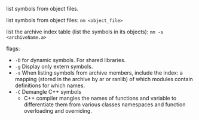 list symbols from object files.

list symbols from object files:  `nm <object_file>`  

list the archive index table (list the symbols in its objects):
`nm -s <archiveName.a>`  

flags:
- `-D` for dynamic symbols. For shared libraries.
- `-g` Display only extern symbols.
- `-s` When listing symbols from archive members, include the index: a mapping (stored in the archive by ar or ranlib) of which modules contain definitions for which names.
- `-C` Demangle C++ symbols
  - C++ compiler mangles the names of functions and variable to differentiate them from various classes namespaces and function overloading and overriding.
